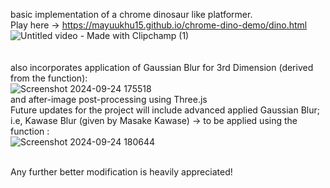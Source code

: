 basic implementation of a chrome dinosaur like platformer.
<br/>Play here -> https://mayuukhu15.github.io/chrome-dino-demo/dino.html
<br/>![Untitled video - Made with Clipchamp (1)](https://github.com/user-attachments/assets/5f15102c-37f3-4e43-b5d3-c1dcf299cc67)
<br/>
<br/>
<br/>also incorporates application of Gaussian Blur for 3rd Dimension (derived from the function): <br/>![Screenshot 2024-09-24 175518](https://github.com/user-attachments/assets/dcbf7fe7-c703-421f-a7f5-93872a29ac1d)
<br/>and after-image post-processing using Three.js
<br/>Future updates for the project will include advanced applied Gaussian Blur; i.e, Kawase Blur (given by Masake Kawase) -> to be applied using the function : <br/> ![Screenshot 2024-09-24 180644](https://github.com/user-attachments/assets/b63661c9-76a6-4518-9c36-8999fc61320e)



<br/>Any further better modification is heavily appreciated!

